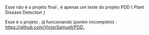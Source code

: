 Esse não é o projeto final , é apenas um teste do projeto PDD ( Plant Disease Detection )

Esse é o projeto , já funcionando (porém imcompleto) :
https://github.com/VictorSamuell/PDD_
